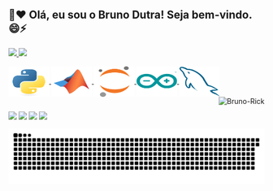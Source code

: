 ## 🚀❤️ Olá, eu sou o Bruno Dutra! Seja bem-vindo. 😄⚡
 <div>
  <a href="https://github.com/brunoodutra">
  <img height="150em" src="https://github-readme-stats.vercel.app/api?username=brunoodutra&show_icons=true&theme=algolia&include_all_commits=true&count_private=true"/>
  <img height="150em" src="https://github-readme-stats.vercel.app/api/top-langs/?username=brunoodutra&layout=compact&langs_count=3&theme=algolia"/>
</div>
<div style="display: inline_block"><br>
  <img align="center" alt="Bruno-Python" height="60" width="80" src="https://raw.githubusercontent.com/devicons/devicon/master/icons/python/python-original.svg">
  <img align="center" alt="Bruno-Matlab" height="60" width="80" src="https://raw.githubusercontent.com/devicons/devicon/master/icons/matlab/matlab-original.svg">
  <img align="center" alt="Bruno-Jupyter" height="60" width="80" src="https://raw.githubusercontent.com/devicons/devicon/master/icons/jupyter/jupyter-original.svg">
  <img align="center" alt="Bruno-Arduino" height="60" width="80" src="https://raw.githubusercontent.com/devicons/devicon/master/icons/arduino/arduino-original.svg">
 <img align="center" alt="Bruno-Mysql" height="60" width="80" src="https://raw.githubusercontent.com/devicons/devicon/master/icons/mysql/mysql-original.svg">
  <img align="right" alt="Bruno-Rick" src="https://c.tenor.com/V3ywNA48jrsAAAAC/rick-and-morthy-dance.gif">
</div>
  
  ##
 
<div> 
  <a href="https://www.youtube.com/channel/UCKIYBF1JMRTPYhB2EstXXTA" target="_blank"><img src="https://img.shields.io/badge/YouTube-FF0000?style=for-the-badge&logo=youtube&logoColor=white" target="_blank"></a>
  <a href="https://instagram.com/brunoodutra" target="_blank"><img src="https://img.shields.io/badge/-Instagram-%23E4405F?style=for-the-badge&logo=instagram&logoColor=white" target="_blank"></a>
  <a href = "mailto:brunodutra@ufpa.br"><img src="https://img.shields.io/badge/Gmail-D14836?style=for-the-badge&logo=gmail&logoColor=white" target="_blank"></a>
  <a href="https://www.linkedin.com/in/bruno-gomes-dutra-28aa56104/" target="_blank"><img src="https://img.shields.io/badge/-LinkedIn-%230077B5?style=for-the-badge&logo=linkedin&logoColor=white" target="_blank"></a> 
 
  ![Snake animation](https://github.com/brunoodutra/brunoodutra/blob/output/github-contribution-grid-snake.svg)
 
</div>


<!--
**brunoodutra/brunoodutra** is a ✨ _special_ ✨ repository because its `README.md` (this file) appears on your GitHub profile.

Here are some ideas to get you started:

- 🔭 I’m currently working on ...
- 🌱 I’m currently learning ...
- 👯 I’m looking to collaborate on ...
- 🤔 I’m looking for help with ...
- 💬 Ask me about ...
- 📫 How to reach me: ...
- 😄 Pronouns: ...
- ⚡ Fun fact: ...
-->
